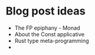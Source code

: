 # Blog post ideas

- The FP epiphany - Monad
- About the Const applicative
- Rust type meta-programming
- 

